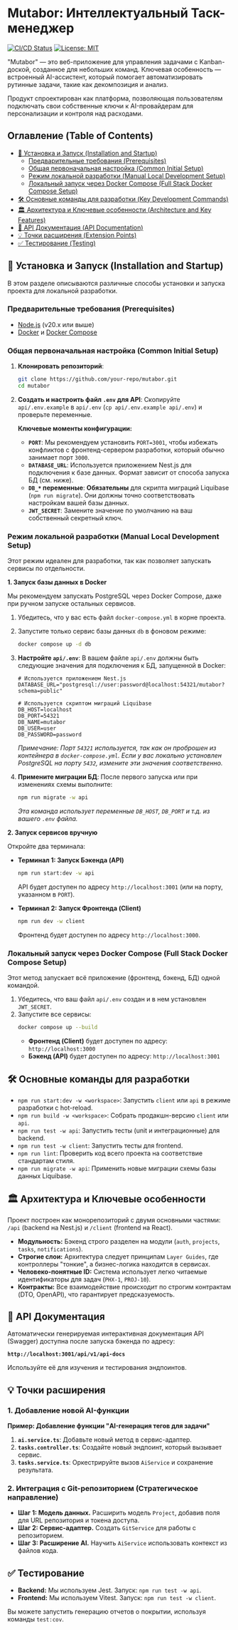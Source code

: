 # Mutabor: Интеллектуальный Таск-менеджер

[![CI/CD Status](https://img.shields.io/badge/CI%2FCD-passing-brightgreen)](https://github.com/your-repo/mutabor/actions)
[![License: MIT](https://img.shields.io/badge/License-MIT-yellow.svg)](https://opensource.org/licenses/MIT)

"Mutabor" — это веб-приложение для управления задачами с Kanban-доской, созданное для небольших команд. Ключевая особенность — встроенный AI-ассистент, который помогает автоматизировать рутинные задачи, такие как декомпозиция и анализ.

Продукт спроектирован как платформа, позволяющая пользователям подключать свои собственные ключи к AI-провайдерам для персонализации и контроля над расходами.

## Оглавление (Table of Contents)

- [🚀 Установка и Запуск (Installation and Startup)](#-установка-и-запуск-installation-and-startup)
  - [Предварительные требования (Prerequisites)](#предварительные-требования-prerequisites)
  - [Общая первоначальная настройка (Common Initial Setup)](#общая-первоначальная-настройка-common-initial-setup)
  - [Режим локальной разработки (Manual Local Development Setup)](#режим-локальной-разработки-manual-local-development-setup)
  - [Локальный запуск через Docker Compose (Full Stack Docker Compose Setup)](#локальный-запуск-через-docker-compose-full-stack-docker-compose-setup)
- [🛠️ Основные команды для разработки (Key Development Commands)](#основные-команды-для-разработки-key-development-commands)
- [🏛️ Архитектура и Ключевые особенности (Architecture and Key Features)](#архитектура-и-ключевые-особенности-architecture-and-key-features)
- [🔌 API Документация (API Documentation)](#api-документация-api-documentation)
- [💡 Точки расширения (Extension Points)](#точки-расширения-extension-points)
- [✅ Тестирование (Testing)](#тестирование-testing)


## 🚀 Установка и Запуск (Installation and Startup)

В этом разделе описываются различные способы установки и запуска проекта для локальной разработки.

### Предварительные требования (Prerequisites)
- [Node.js](https://nodejs.org/) (v20.x или выше)
- [Docker](https://www.docker.com/) и [Docker Compose](https://docs.docker.com/compose/)

### Общая первоначальная настройка (Common Initial Setup)

1.  **Клонировать репозиторий**:
    ```bash
    git clone https://github.com/your-repo/mutabor.git
    cd mutabor
    ```

2.  **Создать и настроить файл `.env` для API**:
    Скопируйте `api/.env.example` в `api/.env` (`cp api/.env.example api/.env`) и проверьте переменные.

    **Ключевые моменты конфигурации:**
    - **`PORT`**: Мы рекомендуем установить `PORT=3001`, чтобы избежать конфликтов с фронтенд-сервером разработки, который обычно занимает порт `3000`.
    - **`DATABASE_URL`**: Используется приложением Nest.js для подключения к базе данных. Формат зависит от способа запуска БД (см. ниже).
    - **`DB_*` переменные**: **Обязательны** для скрипта миграций Liquibase (`npm run migrate`). Они должны точно соответствовать настройкам вашей базы данных.
    - **`JWT_SECRET`**: Замените значение по умолчанию на ваш собственный секретный ключ.

### Режим локальной разработки (Manual Local Development Setup)

Этот режим идеален для разработки, так как позволяет запускать сервисы по отдельности.

**1. Запуск базы данных в Docker**

Мы рекомендуем запускать PostgreSQL через Docker Compose, даже при ручном запуске остальных сервисов.

   1. Убедитесь, что у вас есть файл `docker-compose.yml` в корне проекта.
   2. Запустите только сервис базы данных `db` в фоновом режиме:
      ```bash
      docker compose up -d db
      ```
   3. **Настройте `api/.env`**: В вашем файле `api/.env` должны быть следующие значения для подключения к БД, запущенной в Docker:
      ```env
      # Используется приложением Nest.js
      DATABASE_URL="postgresql://user:password@localhost:54321/mutabor?schema=public"
      
      # Используется скриптом миграций Liquibase
      DB_HOST=localhost
      DB_PORT=54321
      DB_NAME=mutabor
      DB_USER=user
      DB_PASSWORD=password
      ```
      *Примечание: Порт `54321` используется, так как он проброшен из контейнера в `docker-compose.yml`. Если у вас локально установлен PostgreSQL на порту `5432`, измените эти значения соответственно.*

   4. **Примените миграции БД**: После первого запуска или при изменениях схемы выполните:
      ```bash
      npm run migrate -w api
      ```
      *Эта команда использует переменные `DB_HOST`, `DB_PORT` и т.д. из вашего `.env` файла.*

**2. Запуск сервисов вручную**

Откройте два терминала:

*   **Терминал 1: Запуск Бэкенда (API)**
    ```bash
    npm run start:dev -w api
    ```
    API будет доступен по адресу `http://localhost:3001` (или на порту, указанном в `PORT`).

*   **Терминал 2: Запуск Фронтенда (Client)**
    ```bash
    npm run dev -w client
    ```
    Фронтенд будет доступен по адресу `http://localhost:3000`.

### Локальный запуск через Docker Compose (Full Stack Docker Compose Setup)

Этот метод запускает всё приложение (фронтенд, бэкенд, БД) одной командой.

1.  Убедитесь, что ваш файл `api/.env` создан и в нем установлен `JWT_SECRET`.
2.  Запустите все сервисы:
    ```bash
    docker compose up --build
    ```
    - **Фронтенд (Client)** будет доступен по адресу: `http://localhost:3000`
    - **Бэкенд (API)** будет доступен по адресу: `http://localhost:3001`

## 🛠️ Основные команды для разработки

- `npm run start:dev -w <workspace>`: Запустить `client` или `api` в режиме разработки с hot-reload.
- `npm run build -w <workspace>`: Собрать продакшн-версию `client` или `api`.
- `npm run test -w api`: Запустить тесты (unit и интеграционные) для backend.
- `npm run test -w client`: Запустить тесты для frontend.
- `npm run lint`: Проверить код всего проекта на соответствие стандартам стиля.
- `npm run migrate -w api`: Применить новые миграции схемы базы данных Liquibase.

## 🏛️ Архитектура и Ключевые особенности

Проект построен как монорепозиторий с двумя основными частями: `/api` (backend на Nest.js) и `/client` (frontend на React).

-   **Модульность:** Бэкенд строго разделен на модули (`auth`, `projects`, `tasks`, `notifications`).
-   **Строгие слои:** Архитектура следует принципам `Layer Guides`, где контроллеры "тонкие", а бизнес-логика находится в сервисах.
-   **Человеко-понятные ID:** Система использует легко читаемые идентификаторы для задач (`PHX-1`, `PROJ-10`).
-   **Контракты:** Все взаимодействие происходит по строгим контрактам (DTO, OpenAPI), что гарантирует предсказуемость.

## 🔌 API Документация

Автоматически генерируемая интерактивная документация API (Swagger) доступна после запуска бэкенда по адресу:

**`http://localhost:3001/api/v1/api-docs`**

Используйте её для изучения и тестирования эндпоинтов.

## 💡 Точки расширения

### 1. Добавление новой AI-функции

**Пример: Добавление функции "AI-генерация тегов для задачи"**

1.  **`ai.service.ts`**: Добавьте новый метод в сервис-адаптер.
2.  **`tasks.controller.ts`**: Создайте новый эндпоинт, который вызывает сервис.
3.  **`tasks.service.ts`**: Оркестрируйте вызов `AiService` и сохранение результата.

### 2. Интеграция с Git-репозиторием (Стратегическое направление)

- **Шаг 1: Модель данных.** Расширить модель `Project`, добавив поля для URL репозитория и токена доступа.
- **Шаг 2: Сервис-адаптер.** Создать `GitService` для работы с репозиторием.
- **Шаг 3: Расширение AI.** Научить `AiService` использовать контекст из файлов кода.

## ✅ Тестирование

- **Backend:** Мы используем Jest. Запуск: `npm run test -w api`.
- **Frontend:** Мы используем Vitest. Запуск: `npm run test -w client`.

Вы можете запустить генерацию отчетов о покрытии, используя команды `test:cov`.